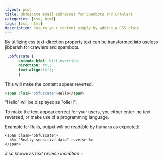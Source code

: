```yaml
---
layout: post
title: Obfuscate email addresses for Spambots and Crawlers
categories: [css, html]
tags: [css, html]
description: Secure your content simply by adding a CSS class
---
```


By utilizing css text-direction property text can be transformed into useless jibberish for crawlers and spambots.

``` css
 .obfuscate {
	  unicode-bidi: bidi-override;
	  direction: rtl;
	  text-align:left;
	  }
```

This will make the content appear reverted.

``` html
<span class="obfuscate">Hello</span>
```

"Hello" will be displayed as "olleH".

To make the text appear correct for your users, you either enter the text reversed, or make use of a programming language.

Example for Rails, output will be readable by humans as expected:

``` erb
<span class="obfuscate">
  <%= "Really sensitive data".reverse %>
</span>
```

also known as _text reverse inception_ :)
